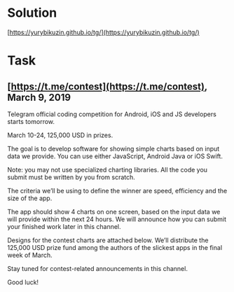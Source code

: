 # Solution

[https://yurybikuzin.github.io/tg/](https://yurybikuzin.github.io/tg/)

# Task

## [https://t.me/contest](https://t.me/contest), March 9, 2019

Telegram official coding competition for Android, iOS and JS developers starts tomorrow. 

March 10-24, 125,000 USD in prizes.

The goal is to develop software for showing simple charts based on input data we provide. You can use either JavaScript, Android Java or iOS Swift. 

Note: you may not use specialized charting libraries. All the code you submit must be written by you from scratch.

The criteria we’ll be using to define the winner are speed, efficiency and the size of the app.

The app should show 4 charts on one screen, based on the input data we will provide within the next 24 hours. We will announce how you can submit your finished work later in this channel.

Designs for the contest charts are attached below. We’ll distribute the 125,000 USD prize fund among the authors of the slickest apps in the final week of March.

Stay tuned for contest-related announcements in this channel.

Good luck!
